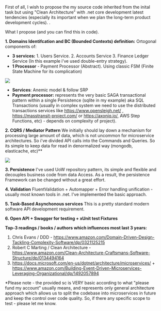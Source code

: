 First of all, I wish to propose the my source code inherited from the inital task but using "Clean Architecture"  with .net core development latest tendencies (especially its important when we plan the long-term product development cycles). .

What I propose (and you can find this in code).

**1. Domains Identifcation and BC (Bounded Contexts) definition:**
Ortogonal components of:
- **3 services:** 1. Users Service. 2. Accounts Service 3. Finance Ledger Service (In this example i've used double-entry strategy).  
- **1 Processor** - Payment Processor (Abstract). Using classic FSM (Finite State Machine for its complication)

![](https://i.stack.imgur.com/IAXY4.gif)

- **Services**: Anemic model & follow SRP
- **Payment processor:** represents the very basic SAGA transactional pattern within a single Persistence (sqlite in my example) aka SQL Transactions (usually in complex system we need to use the distributed transactions services like https://www.opensleigh.net/ , https://masstransit-project.com/ or https://axoniq.io/, AWS Step Functions, etc) - depends on complexity of project).

**2. CQRS / Mediator Pattern**
We initially should lay down a mechanism for processing large amount of data, which is not uncommon for microservice architectures. So i've divided API calls into the Commands and Queries. So its simple to keep data for read in denormalized way (mongodb, elasticache, etc)**

![](https://referbruv.com/data/Admin/2020/6/mediator-block.png)

**3. Persistence**
I've used UoW repository pattern, its simple and flexible and decouples business code from data Access. As a result, the persistence Framework can be changed without a great effort.

**4. Validation**
FluentValidation + Automapper + Error handling unification - usually most known tools in .net. I've implemented the basic approach.

**5. Task-Based Asynchonous services**
This is a pretty standard modern software API development requirement.

**6. Open API + Swagger for testing + xUnit test Fixtures**


**Top-3 readings / books / authors which influences most last 3 years:**
1. Chris Evans / DDD - https://www.amazon.com/Domain-Driven-Design-Tackling-Complexity-Software/dp/0321125215
2. Robert C Marting / Clean Architecture - https://www.amazon.com/Clean-Architecture-Craftsmans-Software-Structure/dp/0134494164
3. https://docs.microsoft.com/en-us/dotnet/architecture/microservices/  + https://www.amazon.com/Building-Event-Driven-Microservices-Leveraging-Organizational/dp/1492057894

*Please note - the provided sc is VERY basic according to what "please fund my account" usually means, and represents only general architecture approach which allows us to split the codebase into microservices in future and keep the control over code quality. So, if there any specific scope to test - please let me know.
